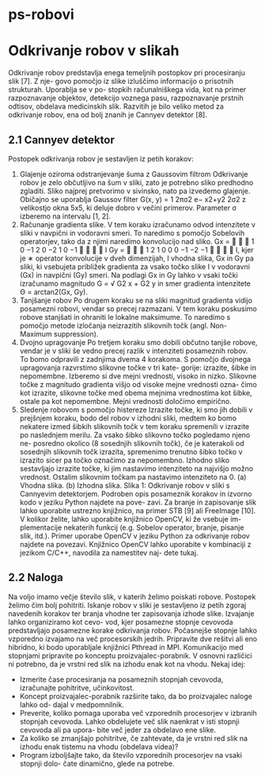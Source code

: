 # ps-robovi

# Odkrivanje robov v slikah
Odkrivanje robov predstavlja enega temeljnih postopkov pri procesiranju slik [7]. Z nje-
govo pomočjo iz slike izluščimo informacijo o prisotnih strukturah. Uporablja se v po-
stopkih računalniškega vida, kot na primer razpoznavanje objektov, detekcijo voznega
pasu, razpoznavanje prstnih odtisov, obdelava medicinskih slik. Razvitih je bilo veliko
metod za odkrivanje robov, ena od bolj znanih je Cannyev detektor [8].

## 2.1 Cannyev detektor
Postopek odkrivanja robov je sestavljen iz petih korakov:

1. Glajenje oziroma odstranjevanje šuma z Gaussovim filtrom
Odkrivanje robov je zelo občutljivo na šum v sliki, zato je potrebno sliko predhodno
zgladiti. Sliko najprej pretvorimo v sivinsko, nato pa izvedemo glajenje. Običajno
se uporablja Gaussov filter
G(x, y) = 1
2πσ2 e− x2+y2
2σ2
z velikostjo okna 5x5, ki deluje dobro v večini primerov. Parameter σ izberemo na
intervalu [1, 2].
2. Računanje gradienta slike.
V tem koraku izračunamo odvod intenzitete v sliki v navpični in vodoravni smeri.
To naredimo s pomočjo Sobelovih operatorjev, tako da z njimi naredimo konvolucijo
nad sliko.
Gx =



1 0 −1
2 0 −2
1 0 −1


 ∗ I Gy =



1 2 1
0 0 0
−1 −2 −1


 ∗ I,
kjer je ∗ operator konvolucije v dveh dimenzijah, I vhodna slika, Gx in Gy pa
sliki, ki vsebujeta približek gradienta za vsako točko slike I v vodoravni (Gx) in
navpični (Gy) smeri. Na podlagi Gx in Gy lahko v vsaki točki izračunamo magnitudo
G = √
G2
x + G2
y in smer gradienta intenzitete Θ = arctan2(Gx, Gy).
3. Tanjšanje robov
Po drugem koraku se na sliki magnitud gradienta vidijo posamezni robovi, vendar so
precej razmazani. V tem koraku poskusimo robove stanjšati in ohraniti le lokalne
maksimume. To naredimo s pomočjo metode izločanja neizrazitih slikovnih točk
(angl. Non-Maximum suppression).
4. Dvojno upragovanje
Po tretjem koraku smo dobili občutno tanjše robove, vendar je v sliki še vedno
precej razlik v intenziteti posameznih robov. To bomo odpravili z zadnjima dvema
4
korakoma. S pomočjo dvojnega upragovanja razvrstimo slikovne točke v tri kate-
gorije: izrazite, šibke in nepomembne. Izberemo si dve mejni vrednosti, visoko in
nizko. Slikovne točke z magnitudo gradienta višjo od visoke mejne vrednosti ozna-
čimo kot izrazite, slikovne točke med obema mejnima vrednostima kot šibke, ostale
pa kot nepomembne. Mejni vrednosti določimo empirično.
5. Sledenje robovom s pomočjo histereze
Izrazite točke, ki smo jih dobili v prejšnjem koraku, bodo del robov v izhodni sliki,
medtem ko bomo nekatere izmed šibkih slikovnih točk v tem koraku spremenili v
izrazite po naslednjem merilu. Za vsako šibko slikovno točko pogledamo njeno ne-
posredno okolico (8 sosednjih slikovnih točk), če je katerakoli od sosednjih slikovnih
točk izrazita, spremenimo trenutno šibko točko v izrazito sicer pa točko označimo za
nepomembno. Izhodno sliko sestavljajo izrazite točke, ki jim nastavimo intenziteto
na najvišjo možno vrednost. Ostalim slikovnim točkam pa nastavimo intenziteto
na 0.
(a) Vhodna slika. (b) Izhodna slika.
Slika 1: Odkrivanje robov v sliki s Cannyevim detektorjem.
Podroben opis posameznik korakov in izvorno kodo v jeziku Python najdete na pove-
zavi. Za branje in zapisovanje slik lahko uporabite ustrezno knjižnico, na primer STB [9]
ali FreeImage [10]. V kolikor želite, lahko uporabite knjižnico OpenCV, ki že vsebuje im-
plementacije nekaterih funkcij (e.g. Sobelov operator, branje, pisanje slik, itd.). Primer
uporabe OpenCV v jeziku Python za odkrivanje robov najdete na povezavi. Knjižnico
OpenCV lahko uporabite v kombinaciji z jezikom C/C++, navodila za namestitev naj-
dete tukaj.

## 2.2 Naloga
Na voljo imamo večje število slik, v katerih želimo poiskati robove. Postopek želimo
čim bolj pohitriti. Iskanje robov v sliki je sestavljeno iz petih zgoraj navedenih korakov
ter branja vhodne ter zapisovanja izhode slike. Izvajanje lahko organiziramo kot cevo-
vod, kjer posamezne stopnje cevovoda predstavljajo posamezne korake odkrivanja robov.
Počasnejše stopnje lahko vzporedno izvajamo na več procesorskih jedrih.
Pripravite dve rešitvi ali eno hibridno, ki bodo uporabljale knjižnici Pthread in MPI.
Komunikacijo med stopnjami pripravite po konceptu proizvajalec-porabnik. V osnovni
različici ni potrebno, da je vrstni red slik na izhodu enak kot na vhodu. Nekaj idej:
* Izmerite čase procesiranja na posameznih stopnjah cevovoda, izračunajte pohitritve,
učinkovitost.
* Koncept proizvajalec-porabnik razširite tako, da bo proizvajalec naloge lahko od-
dajal v medpomnilnik.
* Preverite, koliko pomaga uporaba več vzporednih procesorjev v izbranih stopnjah
cevovoda. Lahko obdelujete več slik naenkrat v isti stopnji cevovoda ali pa upora-
bite več jeder za obdelavo ene slike.
* Za koliko se zmanjšajo pohitritve, če zahtevate, da je vrstni red slik na izhodu enak
tistemu na vhodu (obdelava videa)?
* Program izboljšajte tako, da število vzporednih procesorjev na vsaki stopnji dolo-
čate dinamično, glede na potrebe.
